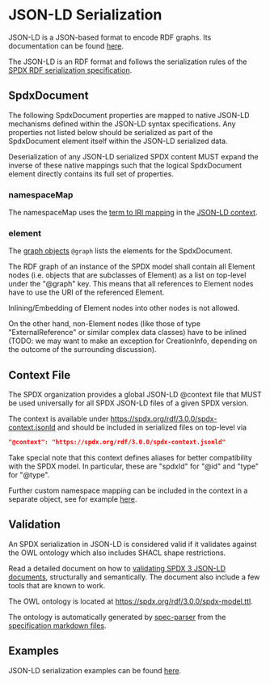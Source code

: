 # JSON-LD Serialization

JSON-LD is a JSON-based format to encode RDF graphs.
Its documentation can be found [here](https://www.w3.org/TR/json-ld11/).

The JSON-LD is an RDF format and follows the serialization rules of the
[SPDX RDF serialization specification](rdf.md).

## SpdxDocument

The following SpdxDocument properties are mapped to native JSON-LD mechanisms
defined within the JSON-LD syntax specifications. Any properties not listed below
should be serialized as part of the SpdxDocument element itself within the
JSON-LD serialized data.

Deserialization of any JSON-LD serialized SPDX content MUST expand the inverse of
these native mappings such that the logical SpdxDocument element directly
contains its full set of properties.

### namespaceMap

The namespaceMap uses the [term to IRI mapping](https://www.w3.org/TR/json-ld11/#example-11-term-expansion-from-context-definition)
in the [JSON-LD context](https://www.w3.org/TR/json-ld11/#the-context).

### element

The [graph objects](https://www.w3.org/TR/json-ld11/#graph-objects) `@graph`
lists the elements for the SpdxDocument.

The RDF graph of an instance of the SPDX model shall contain all Element nodes
(i.e. objects that are subclasses of Element) as a list on top-level under the
"@graph" key. This means that all references to Element nodes have to use the
URI of the referenced Element.

Inlining/Embedding of Element nodes into other nodes is not allowed.

On the other hand, non-Element nodes (like those of type "ExternalReference" or
similar complex data classes) have to be inlined (TODO: we may want to make an
exception for CreationInfo, depending on the outcome of the surrounding
discussion).

## Context File

The SPDX organization provides a global JSON-LD @context file that MUST be used
universally for all SPDX JSON-LD files of a given SPDX version.

The context is available under <https://spdx.org/rdf/3.0.0/spdx-context.jsonld>
and should be included in serialized files on top-level via

```json
"@context": "https://spdx.org/rdf/3.0.0/spdx-context.jsonld"
```

Take special note that this context defines aliases for better compatibility
with the SPDX model. In particular, these are "spdxId" for "@id" and "type" for
"@type".

Further custom namespace mapping can be included in the context in a separate
object, see for example [here](json_ld/examples/spdx_document4.json).

## Validation

An SPDX serialization in JSON-LD is considered valid if it validates against
the OWL ontology which also includes SHACL shape restrictions.

Read a detailed document on how to
[validating SPDX 3 JSON-LD documents](json_ld/validation.md), structurally and
semantically. The document also include a few tools that are known to work.

The OWL ontology is located at <https://spdx.org/rdf/3.0.0/spdx-model.ttl>.

The ontology is automatically generated by
[spec-parser](https://github.com/spdx/spec-parser)
from the
[specification markdown files](https://github.com/spdx/spdx-3-model/tree/main/model).

## Examples

JSON-LD serialization examples can be found [here](json_ld/EXAMPLES.md).
